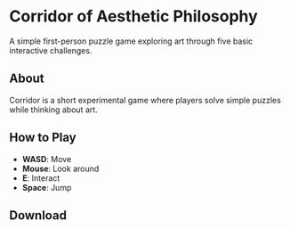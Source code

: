 # Corridor of Aesthetic Philosophy

A simple first-person puzzle game exploring art through five basic interactive challenges.

## About

Corridor is a short experimental game where players solve simple puzzles while thinking about art.

## How to Play

- **WASD**: Move
- **Mouse**: Look around
- **E**: Interact
- **Space**: Jump

## Download
